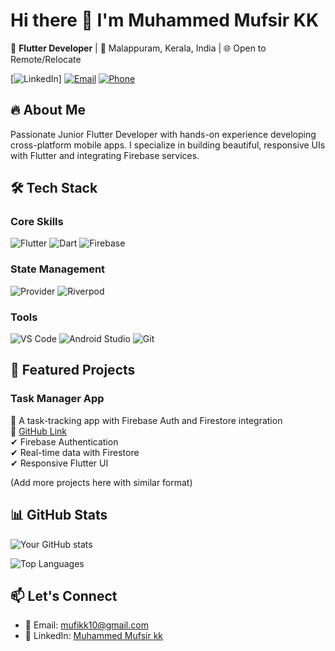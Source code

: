 
# Hi there 👋 I'm Muhammed Mufsir KK

🚀 **Flutter Developer** | 📍 Malappuram, Kerala, India | 🌐 Open to Remote/Relocate

[![LinkedIn](https://in.linkedin.com/in/muhammed-mufsir-kk-bb8607335)]
[![Email](https://img.shields.io/badge/-Email-EA4335?style=flat&logo=gmail)](mailto:mufikk10@gmail.com)
[![Phone](https://img.shields.io/badge/-Phone-25D366?style=flat&logo=whatsapp)](tel:+919539993257)

## 🔥 About Me
Passionate Junior Flutter Developer with hands-on experience developing cross-platform mobile apps. I specialize in building beautiful, responsive UIs with Flutter and integrating Firebase services.

## 🛠️ Tech Stack

### Core Skills
![Flutter](https://img.shields.io/badge/-Flutter-02569B?style=flat&logo=flutter)
![Dart](https://img.shields.io/badge/-Dart-0175C2?style=flat&logo=dart)
![Firebase](https://img.shields.io/badge/-Firebase-FFCA28?style=flat&logo=firebase)

### State Management
![Provider](https://img.shields.io/badge/-Provider-4285F4?style=flat)
![Riverpod](https://img.shields.io/badge/-Riverpod-FF7043?style=flat)

### Tools
![VS Code](https://img.shields.io/badge/-VS_Code-007ACC?style=flat&logo=visual-studio-code)
![Android Studio](https://img.shields.io/badge/-Android_Studio-3DDC84?style=flat&logo=android-studio)
![Git](https://img.shields.io/badge/-Git-F05032?style=flat&logo=git)

## 🚀 Featured Projects

### Task Manager App
📌 A task-tracking app with Firebase Auth and Firestore integration  
🔗 [GitHub Link](https://github.com/MUHAMMED-MUFSIR-KK/TASK-APP)  
✔ Firebase Authentication  
✔ Real-time data with Firestore  
✔ Responsive Flutter UI  

(Add more projects here with similar format)

## 📊 GitHub Stats

![Your GitHub stats](https://github-readme-stats.vercel.app/api?username=MUHAMMED-MUFSIR-KK&show_icons=true&theme=radical)

![Top Languages](https://github-readme-stats.vercel.app/api/top-langs/?username=MUHAMMED-MUFSIR-KK&layout=compact&theme=radical)

## 📫 Let's Connect
- 📧 Email: [mufikk10@gmail.com](mailto:mufikk10@gmail.com)
- 💼 LinkedIn: [Muhammed Mufsir kk](https://in.linkedin.com/in/muhammed-mufsir-kk-bb8607335?original_referer=https%3A%2F%2Fwww.linkedin.com%2F)


